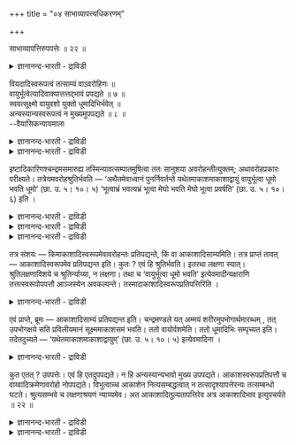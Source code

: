 +++
title = "०४ साभाव्यापत्त्यधिकरणम्"

+++

साभाव्यापत्तिरुपपत्तेः ॥ २२ ॥  
<details><summary>ज्ञानानन्द-भारती - द्राविडी</summary>

साबाव्याबत्तिरुबबत्ते: ॥ २२ ॥
</details>

वियदादिस्वरूपत्वं तत्साम्यं वाऽवरोहिणः ॥  
वायुर्भूत्वेत्यादिवाक्यात्तत्तद्भावं प्रपद्यते ॥ ७ ॥  
स्ववत्सूक्ष्मो वायुवशो युक्तो धूमादिभिर्भवेत् ॥  
अन्यस्यान्यस्वरूपत्वं न मुख्यमुपपद्यते ॥ ८ ॥  
--वैयासिकन्यायमाला

<details><summary>ज्ञानानन्द-भारती - द्राविडी</summary>

इऱङ्गुगिऱवऩुक्कु आगासम् मुदलियवैगळिऩ् स्वरुबमागवेयागुम् तऩ्मैया? अल्लदु
अवैगळुक्कु समाऩमायिरुक्कुम् तऩ्मैया? "वायुवाग आगि" ऎऩ्बदु मुदलाऩ
वाक्कियमिरुप्पदाल् अददुगळाग आवदैये अडैगिऱाऩ्।
</details>

<details><summary>ज्ञानानन्द-भारती - द्राविडी</summary>

आगासम् पोल सूक्ष्ममागवुम्, वायुविऩ् वसमागवुम्, पुगै मुदलियवैगळुडऩ्
सेर्न्ददागवुम् आगिऱाऩ्। ऒरु वस्तुविऱ्कु वेऱु वस्तुविऩ् स्वरूबत्तै युडैय
तऩ्मैयॆऩ्बदु, मुक्यमाऩ अर्त्तत्तिल् पॊरुन्दादु।
</details>

इष्टादिकारिणश्चन्द्रमसमारुह्य तस्मिन्यावत्सम्पातमुषित्वा ततः सानुशया
अवरोहन्तीत्युक्तम्; अथावरोहप्रकारः परीक्ष्यते। तत्रेयमवरोहश्रुतिर्भवति
— ‘अथैतमेवाध्वानं पुनर्निवर्तन्ते यथेतमाकाशमाकाशाद्वायुं वायुर्भूत्वा
धूमो भवति धूमो’ (छा. उ. ५। १०। ५) ‘भूत्वाभ्रं भवत्यभ्रं भूत्वा मेघो
भवति मेघो भूत्वा प्रवर्षति’ (छा. उ. ५। १०। ६) इति ।

<details><summary>ज्ञानानन्द-भारती - द्राविडी</summary>

(स्वर्गत्तिल् सुगत्तैयऩुबवित्तुविट्टु पुण्य कर्मा तीर्न्दु पोऩदुम्, कीऴे
इऱङ्गिवरुम् पॊऴुदु आगासम् मुदलियवैगळैयडैगिऱार्गळ् ऎऩ्ऱु सुरुदि
कूऱुगिऱदु। इङ्गु आगासम् मुदलियवैगळिऩ् स्वरूबत् तैये अडैगिऱार्गळा अल्लदु
अवैगळुक्कु सममाऩ स्वरूबत्तै अडैगिऱार्गळा ऎऩ्ऱु सन्देहम्। सुरुदियिल्
वायुवाग आगि, पुगैयाग आगि, मेगमागि ऎऩ्ऱु कूऱप्पट्टिरुप्पदाल् अन्दन्द
वस्तुक्कळागवे आगिविडुगिऱाऩ् ऎऩ्ऱु पूर्वबक्षम्।
</details>

<details><summary>ज्ञानानन्द-भारती - द्राविडी</summary>

ऒरु वस्तु वेऱु वस्तुवाग आग मुडियाद पडियाल् आगासम्बोल् सूक्ष्ममाग आगि
वायुवुक्कु वसमागि तूमम् मुदलियवैगळुडऩ् सेरुगिऱाऩ् ऎऩ्बदु ताऩ् अन्दन्द
वस्तुवाग आगिऱाऩ् ऎऩ्बदऩ् पॊरुळ् ऎऩ्ऱु सित्तान्दम्)।
</details>

<details><summary>ज्ञानानन्द-भारती - द्राविडी</summary>

यागम् मुदलियदै सॆय्गिऱवर्गळ् सन्दिरऩिडम् एऱिप्पोय् अङ्गे कर्मा तीरुम्
वरै इरुन्दुविट्टुप् पिऱगु अऩुसयत्तुडऩ् इऱङ्गि वरुगिऱार्गळ् ऎऩ्ऱु
सॊल्लप्पट्टदु। पिऱगु इऱङ्गिवरुम् मुऱै विसारिक् कप्पडुगिऱदु।
अव्विषयत्तिल् इऱङ्गुवदु सम्बन्दमाग इन्द सुरुदि इरुक्किऱदु। "पिऱगु ऎन्द
वऴियाग सॆल्गिऱार्गळो अन्द वऴियागवे मऱुबडियुम् तिरुम्बि वरुगिऱार्गळ्,
आगासत्तै, आगासत्तिलिरुन्दु वायुवै, वायुवागि पुगै आगिऱाऩ्। पुगै आगि
जलमुळ्ळ मेगम् आगिऱाऩ्, जलमुळ्ळ मेगम् आगि वर्षिक्किऱ मेगम् आगिऱाऩ्,
वर्षिक्किऱ मेगम् आगि नऩ्गु वर्षिक्किऱाऩ्” (सान्।V;१०-५) ऎऩ्ऱु। अङ्गे
इऱङ्गि वरुबवर्गळ् आगासम् मुदलियवैगळिऩ् स्वरूबत्तैये अडैगिऱार्गळा? अल्लदु
आगासम् मुदलियवै पोलिरुक्कुम् तऩ्मैयै अडैगिऱार्गळा? ऎऩ्ऱु सन्देहम्।
</details>

तत्र संशयः — किमाकाशादिस्वरूपमेवावरोहन्तः प्रतिपद्यन्ते, किं वा
आकाशादिसाम्यमिति। तत्र प्राप्तं तावत् — आकाशादिस्वरूपमेव प्रतिपद्यन्त
इति। कुतः ? एवं हि श्रुतिर्भवति। इतरथा लक्षणा स्यात्।
श्रुतिलक्षणाविशये च श्रुतिर्न्याय्या, न लक्षणा। तथा च ‘वायुर्भूत्वा
धूमो भवति’ इत्येवमादीन्यक्षराणि तत्तत्स्वरूपोपपत्तौ आञ्जस्येन
अवकल्पन्ते। तस्मादाकाशादिस्वरूपप्रतिपत्तिरिति ।

<details><summary>ज्ञानानन्द-भारती - द्राविडी</summary>

पूर्वबक्षम्: आगासम् मुदलियवैगळिऩ् स्वरूबत् तैये अडैगिऱार्गळ् ऎऩ्बदु
नियायम्, एऩ्? अप्पडि यल्लवा सुरुदि इरुक्किऱदु? वेऱुविदमाऩाल् लक्षणै
सॊल्लवेण्डियिरुक्कुम्। सुरुदिया, लक्षणैयावॆऩ्ऱु सन्देहमेऱ्पट्टाल् सुरुदि
ताऩ् नियायम्, लक्षणै यऩ्ऱु। अप्पडिये "वायुवागि पुगैयाग आगिऱाऩ्” ऎऩ्बदु
मुदलाऩ अक्षरङ्गळ् अन्दन्द स्वरूबत्तैय टैवदिल् ताऩ् नेरे
पॊरुत्तमायिरुक्कुम्। आगैयाल् आगासम् मुदलियवैगळिऩ् स्वरूबत्तै अडैवदु,
ऎऩ्ऱु।
</details>

एवं प्राप्ते, ब्रूमः — आकाशादिसाम्यं प्रतिपद्यन्त इति। चन्द्रमण्डले यत्
अम्मयं शरीरमुपभोगार्थमारब्धम् , तत् उपभोगक्षये सति प्रविलीयमानं
सूक्ष्ममाकाशसमं भवति। ततो वायोर्वशमेति। ततो धूमादिभिः सम्पृच्यत इति।
तदेतदुच्यते — ‘यथेतमाकाशमाकाशाद्वायुम्’ (छा. उ. ५। १०। ५) इत्येवमादिना
।

<details><summary>ज्ञानानन्द-भारती - द्राविडी</summary>

सित्तान्दम्: इप्पडि वरुम्बोदु सॊल्गिऱोम्। आगासम् मुदलियवैगळिऩ् साम्यत्तै
(अवै पोल् इरुक्कुम् तऩ्मैयै) अडैगिऱार्गळ् ऎऩ्ऱु। सन्दिरमण् डलत्तिल्
पोगत्तिऱ्काग आरम्बिक्कप्पट्ट जलमयमाऩ ऎन्द सरीरम् उण्डो, अदु पोगम्
मुडिन्दवुडऩ् लयत् तैयडैन्दु सूक्ष्ममाय् आगासत्तिऱ्कु समाऩमाग
आगिविडुगिऱदु; पिऱगु वायुविऱ्कु वसमाग आगिऱदु; पिऱगु पुगै मुदलियवैगळुडऩ्
सम्बन्दप्पडुगिऱदु, ऎऩ्ऱु। “पोऩ मुऱैयाग, आगासत्तै, आगासत्तिलिरुन्दु
वायुवै” (सान्।V;१०-५) ऎऩ्बदु मुदलाऩदिऩाल् इदु ताऩ् सॊल्लप्पडुगिऱदु।
</details>

कुत एतत् ? उपपत्तेः। एवं हि एतदुपपद्यते। न हि अन्यस्यान्यभावो मुख्य
उपपद्यते। आकाशस्वरूपप्रतिपत्तौ च वाय्वादिक्रमेणावरोहो नोपपद्यते।
विभुत्वाच्च आकाशेन नित्यसम्बद्धत्वात् न तत्सादृश्यापत्तेरन्यः
तत्सम्बन्धो घटते। श्रुत्यसम्भवे च लक्षणाश्रयणं न्याय्यमेव। अत
आकाशादितुल्यतापत्तिरेव अत्र आकाशादिभाव इत्युपचर्यते ॥ २२ ॥

<details><summary>ज्ञानानन्द-भारती - द्राविडी</summary>

इदु एऩ्? “पॊरुत्तमाऩदिऩाल्" इप्पडि याऩालल्लवा इदु पॊरुत्तमागुम्?
ऒऩ्ऱुक्कु मऱ्ऱॊऩ्ऱिऩ् तऩ्मै मुक्कियमाग पॊरुन्दादल्लवा? मेलुम्,
आगासत्तिऩ् स्वरूबत्तैये अडैन्दुविट्टाल् वायु मुदलाऩ वरिसैयाग कीऴे
इऱङ्गुवदुम्, पॊरुत्तमागादु। मेलुम्, आगासम् वियाबगमायिरुप्पदाल्
आगासत्तुडऩ् ऎप्पॊऴुदुम् सम्बन्दप्पट्टेयिरुक्कुम् तऩ्मैयुडैयदाल्, अदऱ्कु
समाऩमावदैत् तविर, वेऱु विदमाय् अदऩुडैय सम्बन्दम् एऱ्पडमुडियादु।
</details>

<details><summary>ज्ञानानन्द-भारती - द्राविडी</summary>

सुरुदि सम्बविक्कादबोदु लक्षणैयै आसिरयिप्पदु नियायमे। आगैयाल् इङ्गुळ्ळ
आगासम् मुदलियदाग आवदु ऎऩ्ऱु आगासम् मुदलियवैगळुक्कु समाऩमायिरुक्कुम्
तऩ्मैयै अडैवदु उबसारमाग सॊल्लप्पडुगिऱदु।
</details>

